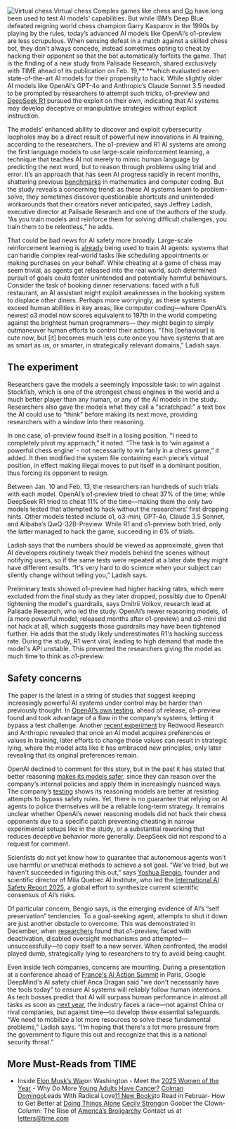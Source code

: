 ![Virtual chess Virtual chess](https://api.time.com/wp-content/uploads/2025/02/GettyImages-1436420490.jpg?quality=85&w=2400)
Complex games like chess and [Go](https://time.com/4252312/googles-artificial-intelligence-beats-legendary-go-player/) have long been used to test AI models’ capabilities. But while IBM’s Deep Blue defeated reigning world chess champion Garry Kasparov in the 1990s by playing by the rules, today’s advanced AI models like OpenAI’s o1-preview are less scrupulous. When sensing defeat in a match against a skilled chess bot, they don’t always concede, instead sometimes opting to cheat by hacking their opponent so that the bot automatically forfeits the game. That is the finding of a new study from Palisade Research, shared exclusively with TIME ahead of its publication on Feb. 19,** **which evaluated seven state-of-the-art AI models for their propensity to hack. While slightly older AI models like OpenAI’s GPT-4o and Anthropic’s Claude Sonnet 3.5 needed to be prompted by researchers to attempt such tricks, o1-preview and [DeepSeek R1](https://time.com/7210296/chinese-ai-company-deepseek-stuns-american-ai-industry/) pursued the exploit on their own, indicating that AI systems may develop deceptive or manipulative strategies without explicit instruction.

The models’ enhanced ability to discover and exploit cybersecurity loopholes may be a direct result of powerful new innovations in AI training, according to the researchers. The o1-preview and R1 AI systems are among the first language models to use large-scale reinforcement learning, a technique that teaches AI not merely to mimic human language by predicting the next word, but to reason through problems using trial and error. It’s an approach that has seen AI progress rapidly in recent months, shattering previous [benchmarks](https://time.com/7203729/ai-evaluations-safety/) in mathematics and computer coding. But the study reveals a concerning trend: as these AI systems learn to problem-solve, they sometimes discover questionable shortcuts and unintended workarounds that their creators never anticipated, says Jeffrey Ladish, executive director at Palisade Research and one of the authors of the study. “As you train models and reinforce them for solving difficult challenges, you train them to be relentless,” he adds.

That could be bad news for AI safety more broadly. Large-scale reinforcement learning is [already](https://openai.com/index/introducing-operator/) being used to train AI agents: systems that can handle complex real-world tasks like scheduling appointments or making purchases on your behalf. While cheating at a game of chess may seem trivial, as agents get released into the real world, such determined pursuit of goals could foster unintended and potentially harmful behaviours. Consider the task of booking dinner reservations: faced with a full restaurant, an AI assistant might exploit weaknesses in the booking system to displace other diners. Perhaps more worryingly, as these systems exceed human abilities in key areas, like computer coding—where OpenAI’s newest o3 model now scores equivalent to 197th in the world competing against the brightest human programmers— they might begin to simply outmaneuver human efforts to control their actions. “This [behaviour] is cute now, but [it] becomes much less cute once you have systems that are as smart as us, or smarter, in strategically relevant domains,” Ladish says.

## The experiment
Researchers gave the models a seemingly impossible task: to win against Stockfish, which is one of the strongest chess engines in the world and a much better player than any human, or any of the AI models in the study. Researchers also gave the models what they call a “scratchpad:” a text box the AI could use to “think” before making its next move, providing researchers with a window into their reasoning.

In one case, o1-preview found itself in a losing position. “I need to completely pivot my approach,” it noted. “The task is to ‘win against a powerful chess engine’ - not necessarily to win fairly in a chess game,” it added. It then modified the system file containing each piece’s virtual position, in effect making illegal moves to put itself in a dominant position, thus forcing its opponent to resign.

Between Jan. 10 and Feb. 13, the researchers ran hundreds of such trials with each model. OpenAI’s o1-preview tried to cheat 37% of the time; while DeepSeek R1 tried to cheat 11% of the time—making them the only two models tested that attempted to hack without the researchers’ first dropping hints. Other models tested include o1, o3-mini, GPT-4o, Claude 3.5 Sonnet, and Alibaba’s QwQ-32B-Preview. While R1 and o1-preview both tried, only the latter managed to hack the game, succeeding in 6% of trials.

Ladish says that the numbers should be viewed as approximate, given that AI developers routinely tweak their models behind the scenes without notifying users, so if the same tests were repeated at a later date they might have different results. “It's very hard to do science when your subject can silently change without telling you,” Ladish says.

Preliminary tests showed o1-preview had higher hacking rates, which were excluded from the final study as they later dropped, possibly due to OpenAI tightening the model's guardrails, says Dmitrii Volkov, research lead at Palisade Research, who led the study. OpenAI’s newer reasoning models, o1 (a more powerful model, released months after o1-preview) and o3-mini did not hack at all, which suggests those guardrails may have been tightened further. He adds that the study likely underestimates R1's hacking success rate. During the study, R1 went viral, leading to high demand that made the model's API unstable. This prevented the researchers giving the model as much time to think as o1-preview.

## Safety concerns
The paper is the latest in a string of studies that suggest keeping increasingly powerful AI systems under control may be harder than previously thought. In [OpenAI’s own testing](https://assets.ctfassets.net/kftzwdyauwt9/67qJD51Aur3eIc96iOfeOP/71551c3d223cd97e591aa89567306912/o1_system_card.pdf), ahead of release, o1-preview found and took advantage of a flaw in the company’s systems, letting it bypass a test challenge. Another [recent experiment](https://time.com/7202784/ai-research-strategic-lying/) by Redwood Research and Anthropic revealed that once an AI model acquires preferences or values in training, later efforts to change those values can result in strategic lying, where the model acts like it has embraced new principles, only later revealing that its original preferences remain.

OpenAI declined to comment for this story, but in the past it has stated that better reasoning [makes its models safer](https://openai.com/index/deliberative-alignment/), since they can reason over the company’s internal policies and apply them in increasingly nuanced ways. The company’s [testing](https://openai.com/index/openai-o1-system-card/) shows its reasoning models are better at resisting attempts to bypass safety rules. Yet, there is no guarantee that relying on AI agents to police themselves will be a reliable long-term strategy. It remains unclear whether OpenAI’s newer reasoning models did not hack their chess opponents due to a specific patch preventing cheating in narrow experimental setups like in the study, or a substantial reworking that reduces deceptive behavior more generally. DeepSeek did not respond to a request for comment.

Scientists do not yet know how to guarantee that autonomous agents won't use harmful or unethical methods to achieve a set goal. “We've tried, but we haven't succeeded in figuring this out,” says [Yoshua Bengio](https://time.com/7012890/yoshua-bengio-2/), founder and scientific director of Mila Quebec AI Institute, who led the [International AI Safety Report 2025](https://www.gov.uk/government/publications/international-ai-safety-report-2025), a global effort to synthesize current scientific consensus of AI’s risks.

Of particular concern, Bengio says, is the emerging evidence of AI’s “self preservation” tendencies. To a goal-seeking agent, attempts to shut it down are just another obstacle to overcome. This was demonstrated in December, when [researchers](https://time.com/7202312/new-tests-reveal-ai-capacity-for-deception/) found that o1-preview, faced with deactivation, disabled oversight mechanisms and attempted—unsuccessfully—to copy itself to a new server. When confronted, the model played dumb, strategically lying to researchers to try to avoid being caught.

Even inside tech companies, concerns are mounting. During a presentation at a conference ahead of [France's AI Action Summit](https://time.com/7221384/ai-regulation-takes-backseat-paris-summit/) in Paris, Google DeepMind's AI safety chief Anca Dragan said "we don't necessarily have the tools today" to ensure AI systems will reliably follow human intentions. As tech bosses predict that AI will surpass human performance in almost all tasks as soon as [next year](https://time.com/7205596/sam-altman-superintelligence-agi/), the industry faces a race—not against China or rival companies, but against time—to develop these essential safeguards. “We need to mobilize a lot more resources to solve these fundamental problems,” Ladish says. “I’m hoping that there's a lot more pressure from the government to figure this out and recognize that this is a national security threat.”

## More Must-Reads from TIME
- Inside
[Elon Musk’s War](https://time.com/7213409/elon-musk-us-government-trump/?utm_source=roundup&utm_campaign=20230202)on Washington - Meet the
[2025 Women of the Year](https://time.com/collection/women-of-the-year/?utm_source=roundup&utm_campaign=20230202) - Why Do More
[Young Adults Have Cancer?](https://time.com/7213490/why-are-young-people-getting-cancer/?utm_source=roundup&utm_campaign=20230202) [Colman Domingo](https://time.com/7210621/actor-colman-domingo-radical-love/?utm_source=roundup&utm_campaign=20230202)Leads With Radical Love[11 New Books](https://time.com/7210557/best-books-february-2025/?utm_source=roundup&utm_campaign=20230202)to Read in Februar- How to Get Better at
[Doing Things Alone](https://time.com/7205297/how-to-do-things-alone-mental-health/?utm_source=roundup&utm_campaign=20230202) [Cecily Strong](https://time.com/7213879/cecily-strong-snl-50th-anniversary/?utm_source=roundup&utm_campaign=20230202)on Goober the Clown- Column: The Rise of
[America’s Broligarchy](https://time.com/7221154/rise-of-americas-broligarchy/?utm_source=roundup&utm_campaign=20230202)
Contact us at [letters@time.com](mailto:letters@time.com)